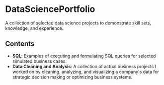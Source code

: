 # DataSciencePortfolio
A collection of selected data science projects to demonstrate skill sets, knowledge, and experience.

## Contents
* __SQL__: Examples of executing and formulating SQL queries for selected simulated business cases.
* __Data Cleaning and Analysis__: A collection of actual business projects I worked on by cleaning, analyzing, and visualizing a company's data for strategic decision making or optimizing business systems.


